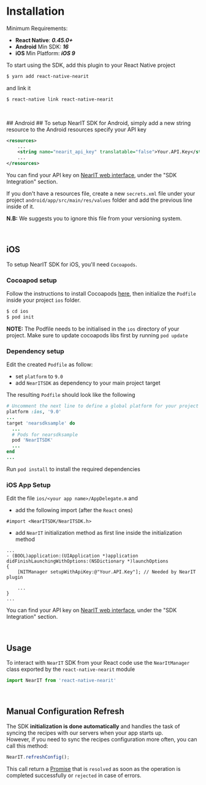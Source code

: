 # Installation #

Minimum Requirements:

- **React Native**: ***0.45.0+***
- **Android** Min SDK: ***16***
- **iOS** Min Platform: ***iOS 9***

To start using the SDK, add this plugin to your React Native project

```bash
$ yarn add react-native-nearit
```

and link it

```bash
$ react-native link react-native-nearit
```

<br>

## Android ##
To setup NearIT SDK for Android, simply add a new string resource to the Android resources specify your API key

```xml
<resources>
    ...
    <string name="nearit_api_key" translatable="false">Your.API.Key</string>
    ...
</resources>
```
You can find your API key on [NearIT web interface](https://go.nearit.com/), under the "SDK Integration" section.

If you don't have a resources file, create a new `secrets.xml` file under your project `android/app/src/main/res/values` folder and add the previous line inside of it.

**N.B:** We suggests you to ignore this file from your versioning system.

<br>

## iOS ##
To setup NearIT SDK for iOS, you'll need `Cocoapods`.

### Cocoapod setup ###
Follow the instructions to install Cocoapods [here](https://guides.cocoapods.org/using/getting-started.html#getting-started), then initialize the `Podfile` inside your project `ios` folder.
```bash
$ cd ios
$ pod init
```

**NOTE:** The Podfile needs to be initialised in the `ios` directory of your project. Make sure to update cocoapods libs first by running `pod update`

### Dependency setup ###
Edit the created `Podfile` as follow:

- set `platform` to `9.0`
- add `NearITSDK` as dependency to your main project target

The resulting `Podfile` should look like the following
```ruby
# Uncomment the next line to define a global platform for your project
platform :ios, '9.0'
...
target 'nearsdksample' do
  ...
  # Pods for nearsdksample
  pod 'NearITSDK'
  ...
end
...
```

Run `pod install` to install the required dependencies

### iOS App Setup ###
Edit the file `ios/<your app name>/AppDelegate.m` and

- add the following import (after the `React` ones)
```obj-c
#import <NearITSDK/NearITSDK.h>
```

- add `NearIT` initialization method as first line inside the initialization method

```obj-c
...
- (BOOL)application:(UIApplication *)application didFinishLaunchingWithOptions:(NSDictionary *)launchOptions
{
    [NITManager setupWithApiKey:@"Your.API.Key"]; // Needed by NearIT plugin

    ...
}
...
```
You can find your API key on [NearIT web interface](https://go.nearit.com/), under the "SDK Integration" section.

<br>

## Usage ##

To interact with `NearIT` SDK from your React code use the `NearItManager` class exported by the `react-native-nearit` module
```js
import NearIT from 'react-native-nearit'
```


<br>

## Manual Configuration Refresh ##

The SDK **initialization is done automatically** and handles the task of syncing the recipes with our servers when your app starts up.
<br>
However, if you need to sync the recipes configuration more often, you can call this method:

```js
NearIT.refreshConfig();
```

This call return a [Promise](https://developer.mozilla.org/it/docs/Web/JavaScript/Reference/Global_Objects/Promise) that is `resolved` as soon as the operation is completed successfully or `rejected` in case of errors.